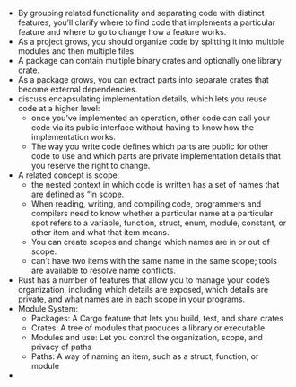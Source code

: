 - By grouping related functionality and separating code with distinct features, you’ll clarify where to find code that implements a particular feature and where to go to change how a feature works.
- As a project grows, you should organize code by splitting it into multiple modules and then multiple files.
- A package can contain multiple binary crates and optionally one library crate.
- As a package grows, you can extract parts into separate crates that become external dependencies. 
- discuss encapsulating implementation details, which lets you reuse code at a higher level: 
  - once you’ve implemented an operation, other code can call your code via its public interface without having to know how the implementation works.
  - The way you write code defines which parts are public for other code to use and which parts are private implementation details that you reserve the right to change.
- A related concept is scope:
  - the nested context in which code is written has a set of names that are defined as “in scope.
  - When reading, writing, and compiling code, programmers and compilers need to know whether a particular name at a particular spot refers to a variable, function, struct, enum, module, constant, or other item and what that item means.
  - You can create scopes and change which names are in or out of scope.
  - can’t have two items with the same name in the same scope; tools are available to resolve name conflicts.
- Rust has a number of features that allow you to manage your code’s organization, including which details are exposed, which details are private, and what names are in each scope in your programs. 
- Module System:
  - Packages: A Cargo feature that lets you build, test, and share crates
  - Crates: A tree of modules that produces a library or executable
  - Modules and use: Let you control the organization, scope, and privacy of paths
  - Paths: A way of naming an item, such as a struct, function, or module
- 
